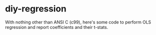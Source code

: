 # diy-regression
With nothing other than ANSI C (c99), here's some code to perform OLS regression and report coefficients and their t-stats.
